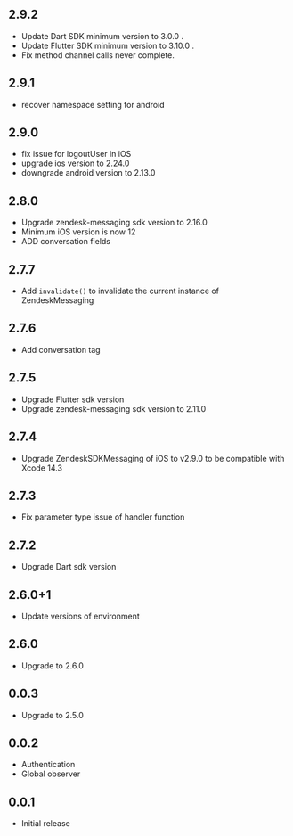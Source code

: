 ## 2.9.2

* Update Dart SDK minimum version to 3.0.0 .
* Update Flutter SDK minimum version to 3.10.0 .
* Fix method channel calls never complete.

## 2.9.1

* recover namespace setting for android

## 2.9.0

* fix issue for logoutUser in iOS
* upgrade ios version to 2.24.0
* downgrade android version to 2.13.0

## 2.8.0

* Upgrade zendesk-messaging sdk version to 2.16.0
* Minimum iOS version is now 12
* ADD conversation fields

## 2.7.7

* Add ```invalidate()``` to invalidate the current instance of ZendeskMessaging

## 2.7.6

* Add conversation tag

## 2.7.5

* Upgrade Flutter sdk version
* Upgrade zendesk-messaging sdk version to 2.11.0

## 2.7.4

* Upgrade ZendeskSDKMessaging of iOS to v2.9.0 to be compatible with Xcode 14.3

## 2.7.3

* Fix parameter type issue of handler function

## 2.7.2

* Upgrade Dart sdk version

## 2.6.0+1

* Update versions of environment

## 2.6.0

* Upgrade to 2.6.0

## 0.0.3

* Upgrade to 2.5.0
## 0.0.2

* Authentication
* Global observer
## 0.0.1

* Initial release